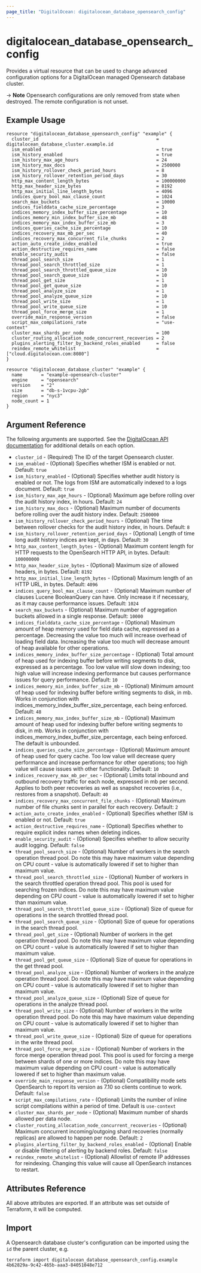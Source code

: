 ```yaml
---
page_title: "DigitalOcean: digitalocean_database_opensearch_config"
---
```


# digitalocean\_database\_opensearch\_config

Provides a virtual resource that can be used to change advanced configuration
options for a DigitalOcean managed Opensearch database cluster.

-> **Note** Opensearch configurations are only removed from state when destroyed. The remote configuration is not unset.

## Example Usage

```hcl
resource "digitalocean_database_opensearch_config" "example" {
  cluster_id                                            = digitalocean_database_cluster.example.id
  ism_enabled                                           = true
  ism_history_enabled                                   = true
  ism_history_max_age_hours                             = 24
  ism_history_max_docs                                  = 2500000
  ism_history_rollover_check_period_hours               = 8
  ism_history_rollover_retention_period_days            = 30
  http_max_content_length_bytes                         = 100000000
  http_max_header_size_bytes                            = 8192
  http_max_initial_line_length_bytes                    = 4096
  indices_query_bool_max_clause_count                   = 1024
  search_max_buckets                                    = 10000
  indices_fielddata_cache_size_percentage               = 3
  indices_memory_index_buffer_size_percentage           = 10
  indices_memory_min_index_buffer_size_mb               = 48
  indices_memory_max_index_buffer_size_mb               = 3
  indices_queries_cache_size_percentage                 = 10
  indices_recovery_max_mb_per_sec                       = 40
  indices_recovery_max_concurrent_file_chunks           = 2
  action_auto_create_index_enabled                      = true
  action_destructive_requires_name                      = false
  enable_security_audit                                 = false
  thread_pool_search_size                               = 1
  thread_pool_search_throttled_size                     = 1
  thread_pool_search_throttled_queue_size               = 10
  thread_pool_search_queue_size                         = 10
  thread_pool_get_size                                  = 1
  thread_pool_get_queue_size                            = 10
  thread_pool_analyze_size                              = 1
  thread_pool_analyze_queue_size                        = 10
  thread_pool_write_size                                = 1
  thread_pool_write_queue_size                          = 10
  thread_pool_force_merge_size                          = 1
  override_main_response_version                        = false
  script_max_compilations_rate                          = "use-context"
  cluster_max_shards_per_node                           = 100
  cluster_routing_allocation_node_concurrent_recoveries = 2
  plugins_alerting_filter_by_backend_roles_enabled      = false
  reindex_remote_whitelist                              = ["cloud.digitalocean.com:8080"]
}

resource "digitalocean_database_cluster" "example" {
  name       = "example-opensearch-cluster"
  engine     = "opensearch"
  version    = "2"
  size       = "db-s-1vcpu-2gb"
  region     = "nyc3"
  node_count = 1
}
```


## Argument Reference

The following arguments are supported. See the [DigitalOcean API documentation](https://docs.digitalocean.com/reference/api/api-reference/#operation/databases_patch_config)
for additional details on each option.

* `cluster_id` - (Required) The ID of the target Opensearch cluster.
* `ism_enabled` - (Optional) Specifies whether ISM is enabled or not. Default: `true`
* `ism_history_enabled` - (Optional) Specifies whether audit history is enabled or not. The logs from ISM are automatically indexed to a logs document. Default: `true`
* `ism_history_max_age_hours` - (Optional) Maximum age before rolling over the audit history index, in hours. Default: `24`
* `ism_history_max_docs` - (Optional) Maximum number of documents before rolling over the audit history index. Default: `2500000`
* `ism_history_rollover_check_period_hours` - (Optional) The time between rollover checks for the audit history index, in hours. Default: `8`
* `ism_history_rollover_retention_period_days` - (Optional) Length of time long audit history indices are kept, in days. Default: `30`
* `http_max_content_length_bytes` - (Optional) Maximum content length for HTTP requests to the OpenSearch HTTP API, in bytes. Default: `100000000`
* `http_max_header_size_bytes` - (Optional) Maximum size of allowed headers, in bytes. Default: `8192`
* `http_max_initial_line_length_bytes` - (Optional) Maximum length of an HTTP URL, in bytes. Default: `4096`
* `indices_query_bool_max_clause_count` - (Optional) Maximum number of clauses Lucene BooleanQuery can have. Only increase it if necessary, as it may cause performance issues. Default: `1024`
* `search_max_buckets` - (Optional) Maximum number of aggregation buckets allowed in a single response. Default: `10000`
* `indices_fielddata_cache_size_percentage` - (Optional) Maximum amount of heap memory used for field data cache, expressed as a percentage. Decreasing the value too much will increase overhead of loading field data. Increasing the value too much will decrease amount of heap available for other operations.
* `indices_memory_index_buffer_size_percentage` - (Optional) Total amount of heap used for indexing buffer before writing segments to disk, expressed as a percentage. Too low value will slow down indexing; too high value will increase indexing performance but causes performance issues for query performance. Default: `10`
* `indices_memory_min_index_buffer_size_mb` - (Optional) Minimum amount of heap used for indexing buffer before writing segments to disk, in mb. Works in conjunction with indices_memory_index_buffer_size_percentage, each being enforced. Default: `48`
* `indices_memory_max_index_buffer_size_mb` - (Optional) Maximum amount of heap used for indexing buffer before writing segments to disk, in mb. Works in conjunction with indices_memory_index_buffer_size_percentage, each being enforced. The default is unbounded.
* `indices_queries_cache_size_percentage` - (Optional) Maximum amount of heap used for query cache. Too low value will decrease query performance and increase performance for other operations; too high value will cause issues with other functionality. Default: `10`
* `indices_recovery_max_mb_per_sec` - (Optional) Limits total inbound and outbound recovery traffic for each node, expressed in mb per second. Applies to both peer recoveries as well as snapshot recoveries (i.e., restores from a snapshot). Default: `40`
* `indices_recovery_max_concurrent_file_chunks` - (Optional) Maximum number of file chunks sent in parallel for each recovery. Default: `2`
* `action_auto_create_index_enabled` - (Optional) Specifies whether ISM is enabled or not. Default: `true`
* `action_destructive_requires_name` - (Optional) Specifies whether to require explicit index names when deleting indices.
* `enable_security_audit` - (Optional) Specifies whether to allow security audit logging. Default: `false`
* `thread_pool_search_size` - (Optional) Number of workers in the search operation thread pool. Do note this may have maximum value depending on CPU count - value is automatically lowered if set to higher than maximum value.
* `thread_pool_search_throttled_size` - (Optional) Number of workers in the search throttled operation thread pool. This pool is used for searching frozen indices. Do note this may have maximum value depending on CPU count - value is automatically lowered if set to higher than maximum value.
* `thread_pool_search_throttled_queue_size` - (Optional) Size of queue for operations in the search throttled thread pool.
* `thread_pool_search_queue_size` - (Optional) Size of queue for operations in the search thread pool.
* `thread_pool_get_size` - (Optional) Number of workers in the get operation thread pool. Do note this may have maximum value depending on CPU count - value is automatically lowered if set to higher than maximum value.
* `thread_pool_get_queue_size` - (Optional) Size of queue for operations in the get thread pool.
* `thread_pool_analyze_size` - (Optional) Number of workers in the analyze operation thread pool. Do note this may have maximum value depending on CPU count - value is automatically lowered if set to higher than maximum value.
* `thread_pool_analyze_queue_size` - (Optional) Size of queue for operations in the analyze thread pool.
* `thread_pool_write_size` - (Optional) Number of workers in the write operation thread pool. Do note this may have maximum value depending on CPU count - value is automatically lowered if set to higher than maximum value.
* `thread_pool_write_queue_size` - (Optional) Size of queue for operations in the write thread pool.
* `thread_pool_force_merge_size` - (Optional) Number of workers in the force merge operation thread pool. This pool is used for forcing a merge between shards of one or more indices. Do note this may have maximum value depending on CPU count - value is automatically lowered if set to higher than maximum value.
* `override_main_response_version` - (Optional) Compatibility mode sets OpenSearch to report its version as 7.10 so clients continue to work. Default: `false`
* `script_max_compilations_rate` - (Optional) Limits the number of inline script compilations within a period of time. Default is `use-context`
* `cluster_max_shards_per_node` - (Optional) Maximum number of shards allowed per data node.
* `cluster_routing_allocation_node_concurrent_recoveries` - (Optional) Maximum concurrent incoming/outgoing shard recoveries (normally replicas) are allowed to happen per node. Default: `2`
* `plugins_alerting_filter_by_backend_roles_enabled` - (Optional) Enable or disable filtering of alerting by backend roles. Default: `false`
* `reindex_remote_whitelist` - (Optional) Allowlist of remote IP addresses for reindexing. Changing this value will cause all OpenSearch instances to restart.

## Attributes Reference

All above attributes are exported. If an attribute was set outside of Terraform, it will be computed.

## Import

A Opensearch database cluster's configuration can be imported using the `id` the parent cluster, e.g.

```
terraform import digitalocean_database_opensearch_config.example 4b62829a-9c42-465b-aaa3-84051048e712
```
